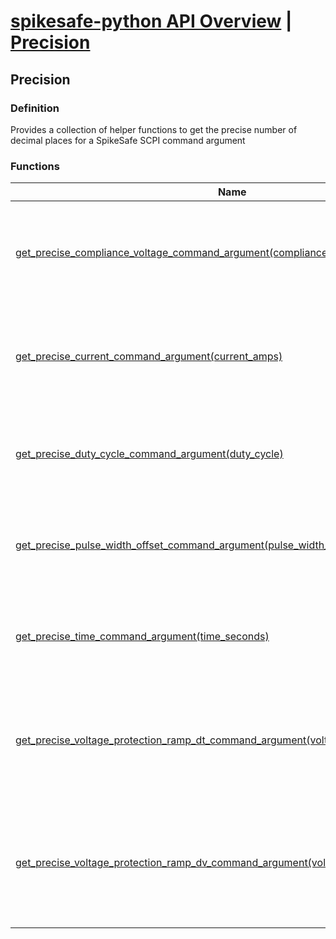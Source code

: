 # [spikesafe-python API Overview](/spikesafe_python_lib_docs/README.md) | [Precision](/spikesafe_python_lib_docs/Precision/README.md)

## Precision

### Definition
Provides a collection of helper functions to get the precise number of decimal places for a SpikeSafe SCPI command argument

### Functions
| Name | Description |
| - | - |
| [get_precise_compliance_voltage_command_argument(compliance_voltage)](/spikesafe_python_lib_docs/Precision/get_precise_compliance_voltage_command_argument/README.md) | Returns the optimal precision for a compliance voltage command argument. |
| [get_precise_current_command_argument(current_amps)](/spikesafe_python_lib_docs/Precision/get_precise_current_command_argument/README.md) | Returns the optimal precision for a current in amps command argument. |
| [get_precise_duty_cycle_command_argument(duty_cycle)](/spikesafe_python_lib_docs/Precision/get_precise_duty_cycle_command_argument/README.md) | Returns the optimal precision for a duty cycle command argument. |
| [get_precise_pulse_width_offset_command_argument(pulse_width_offset)](/spikesafe_python_lib_docs/Precision/get_precise_pulse_width_offset_command_argument/README.md) | Returns the optimal precision for a pulse width offset command argument. |
| [get_precise_time_command_argument(time_seconds)](/spikesafe_python_lib_docs/Precision/get_precise_time_command_argument/README.md) | Returns the optimal precision for a time in seconds command argument. |
| [get_precise_voltage_protection_ramp_dt_command_argument(voltage_protection_ramp_dt)](/spikesafe_python_lib_docs/Precision/get_precise_voltage_protection_ramp_dt_command_argument/README.md) | Returns the optimal precision for a voltage ramp detection dt command argument. |
| [get_precise_voltage_protection_ramp_dv_command_argument(voltage_protection_ramp_dv)](/spikesafe_python_lib_docs/Precision/get_precise_voltage_protection_ramp_dv_command_argument/README.md) | Returns the optimal precision for a voltage ramp detection dV command argument. |
